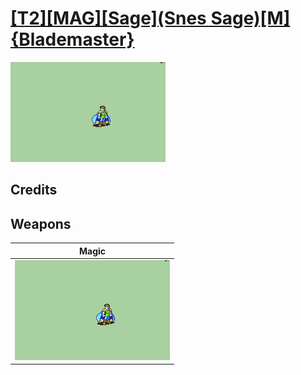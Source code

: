 # [\[T2\]\[MAG\]\[Sage\]\(Snes Sage\)\[M\] {Blademaster}](../%5BT2%5D%5BMAG%5D%5BSage%5D(Snes%20Sage)%5BM%5D%20%7BBlademaster%7D)

<img src="./6.%20Magic/Magic_000.png" alt="[T2][MAG][Sage](Snes Sage)[M] {Blademaster} standing" />

## Credits



## Weapons


|Magic |
|  :---: |
| <img alt="Magic animation" src="./6.%20Magic/Magic.gif" /> |
